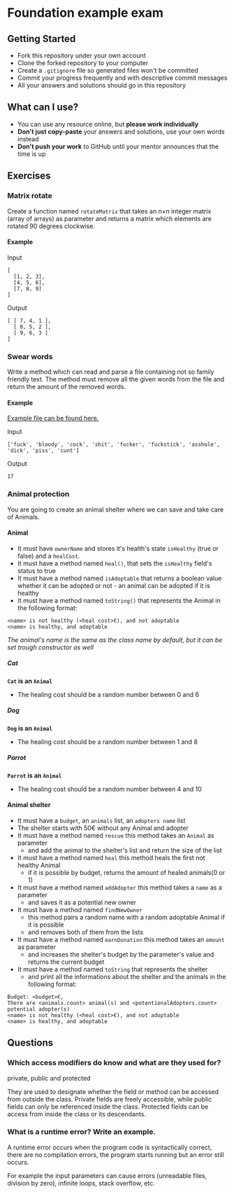 # Foundation example exam

## Getting Started

 -  Fork this repository under your own account
 -  Clone the forked repository to your computer
 -  Create a `.gitignore` file so generated files won't be committed
 -  Commit your progress frequently and with descriptive commit messages
 -  All your answers and solutions should go in this repository

## What can I use?

 -  You can use any resource online, but **please work individually**
 -  **Don't just copy-paste** your answers and solutions, use your own words instead
 -  **Don't push your work** to GitHub until your mentor announces that the time is up

## Exercises 

### Matrix rotate

Create a function named `rotateMatrix` that takes an n×n integer matrix (array of arrays) as parameter
and returns a matrix which elements are rotated 90 degrees clockwise.

#### Example

Input 
```
[
  [1, 2, 3],
  [4, 5, 6],
  [7, 8, 9]
]
```

Output
```
[ [ 7, 4, 1 ],
  [ 8, 5, 2 ],
  [ 9, 6, 3 ] 
]
```

### Swear words

Write a method which can read and parse a file 
containing not so family friendly text. 
The method must remove all the given words from the file 
and return the amount of the removed words.

#### Example

[Example file can be found here.](./content.txt)

Input

```
['fuck', 'bloody', 'cock', 'shit', 'fucker', 'fuckstick', 'asshole', 'dick', 'piss', 'cunt']
```

Output

```
17
```

### Animal protection

You are going to create an animal shelter where we can save and take care of Animals.

#### Animal

- It must have `ownerName` and stores it's health's state `isHealthy` (true or false) and a `healCost`.
- It must have a method named `heal()`, that sets the `isHealthy` field's status to true
- It must have a method named `isAdoptable` that returns a boolean value whether it can be adopted or not     - an animal can be adopted if it is healthy
- It must have a method named `toString()` that represents the Animal in the following format:

```
<name> is not healthy (<heal cost>€), and not adoptable
<name> is healthy, and adoptable
```

*The animal's name is the same as the class name by default, but it can be set trough constructor as well*

##### Cat

**`Cat` is an `Animal`**

-  The healing cost should be a random number between 0 and 6

##### Dog

**`Dog` is an `Animal`**

-  The healing cost should be a random number between 1 and 8

##### Parrot

**`Parrot` is an `Animal`**

-  The healing cost should be a random number between 4 and 10

#### Animal shelter

- It must have a `budget`, an `animals` list, an `adopters name` list
- The shelter starts with 50€ without any Animal and adopter
- It must have a method named `rescue` this method takes an `Animal` as parameter 
  - and add the animal to the shelter's list and return the size of the list
- It must have a method named `heal` this method heals the first not healthy Animal
  - if it is possible by budget, returns the amount of healed animals(0 or 1)
- It must have a method named `addAdopter` this method takes a `name` as a parameter
  - and saves it as a potential new owner
- It must have a method named `findNewOwner` 
  - this method pairs a random name with a random adoptable Animal if it is possible
  - and removes both of them from the lists
- It must have a method named `earnDonation` this method takes an `amount` as parameter 
  - and increases the shelter's budget by the parameter's value and returns the current budget
- It must have a method named `toString` that represents the shelter
  - and print all the informations about the shelter and the animals in the following format:

```
Budget: <budget>€, 
There are <animals.count> animal(s) and <potentionalAdopters.count> potential adopter(s)
<name> is not healthy (<heal cost>€), and not adoptable
<name> is healthy, and adoptable
```

## Questions

###  Which access modifiers do know and what are they used for?

private, public and protected

They are used to designate whether the field or method can be accessed from outside the class.
Private fields are freely accessible, while public fields can only be referenced inside the class.
Protected fields can be access from inside the class or its descendants.

### What is a runtime error? Write an example.

A runtime error occurs when the program code is syntactically correct, there are no compilation errors, the program starts running but an error still occurs.

For example the input parameters can cause errors (unreadable files, division by zero), infinite loops, stack overflow, etc.